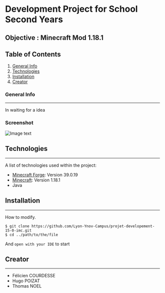 
# Development Project for School Second Years

## Objective : Minecraft Mod 1.18.1

## Table of Contents
1. [General Info](#general-info)
2. [Technologies](#technologies)
3. [Installation](#installation)
4. [Creator](#creator)
### General Info
***
In waiting for a idea
### Screenshot
![Image text](https://img.lemde.fr/2012/05/14/64/0/1024/512/664/0/75/0/ill_1701005_6005_minecraft.jpg)
## Technologies
***
A list of technologies used within the project:
* [Minecraft Forge](https://files.minecraftforge.net/net/minecraftforge/forge/): Version 39.0.19
* [Minecraft](https://www.minecraft.net/fr-fr): Version 1.18.1
* Java
## Installation
***
How to modify.
```
$ git clone https://github.com/Lyon-Ynov-Campus/projet-developement-15-0-imc.git
$ cd ../path/to/the/file
```
And ```open with your IDE``` to start





## Creator
***
* Félicien COURDESSE
* Hugo POIZAT
* Thomas NOEL